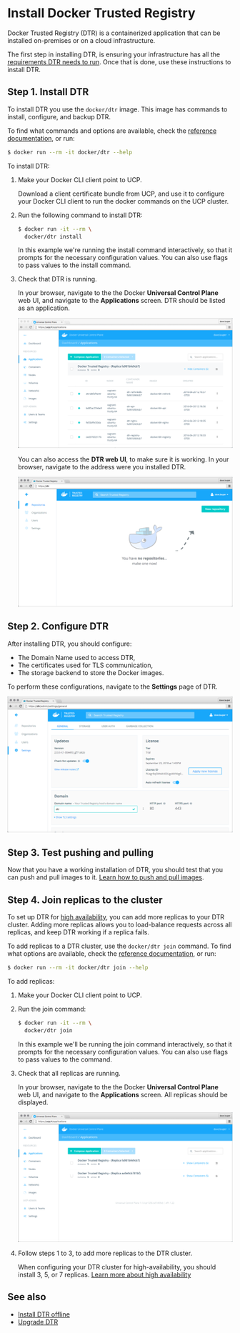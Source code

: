 <!--[metadata]>
+++
aliases = [ "/docker-trusted-registry/install/dtr-ami-byol-launch/",
            "/docker-trusted-registry/install/dtr-ami-bds-launch/",
            "/docker-trusted-registry/install/dtr-vhd-azure/"]
title = "Install Docker Trusted Registry"
description = "Learn how to install Docker Trusted Registry for production."
keywords = ["docker, dtr, registry, install"]
[menu.main]
parent="workw_dtr_install"
weight=20
+++
<![end-metadata]-->


# Install Docker Trusted Registry

Docker Trusted Registry (DTR) is a containerized application that can be
installed on-premises or on a cloud infrastructure.

The first step in installing DTR, is ensuring your
infrastructure has all the [requirements DTR needs to run](system-requirements).
Once that is done, use these instructions to install DTR.


## Step 1. Install DTR

To install DTR you use the `docker/dtr` image. This image has commands to
install, configure, and backup DTR.

To find what commands and options are available, check the
[reference documentation](../reference/install.md), or run:

```bash
$ docker run --rm -it docker/dtr --help
```

To install DTR:

1. Make your Docker CLI client point to UCP.

    Download a client certificate bundle from UCP, and use it to configure
    your Docker CLI client to run the docker commands on the UCP cluster.

2. Run the following command to install DTR:

    ```bash
    $ docker run -it --rm \
      docker/dtr install
    ```

    In this example we're running the install command interactively, so that it
    prompts for the necessary configuration values.
    You can also use flags to pass values to the install command.

3. Check that DTR is running.

    In your browser, navigate to the the Docker **Universal Control Plane**
    web UI, and navigate to the **Applications** screen. DTR should be listed
    as an application.

    ![](../images/install-dtr-1.png)

    You can also access the **DTR web UI**, to make sure it is working. In your
    browser, navigate to the address were you installed DTR.

    ![](../images/install-dtr-2.png)


## Step 2. Configure DTR

After installing DTR, you should configure:

  * The Domain Name used to access DTR,
  * The certificates used for TLS communication,
  * The storage backend to store the Docker images.

  To perform these configurations, navigate to the **Settings** page of DTR.

  ![](../images/install-dtr-3.png)

## Step 3. Test pushing and pulling

Now that you have a working installation of DTR, you should test that you can
push and pull images to it.
[Learn how to push and pull images](../repos-and-images/push-and-pull-images.md).

## Step 4. Join replicas to the cluster

To set up DTR for [high availability](../high-availability/high-availability.md),
you can add more replicas to your DTR cluster. Adding more replicas allows you
to load-balance requests across all replicas, and keep DTR working if a
replica fails.

To add replicas to a DTR cluster, use the `docker/dtr join` command. To find
what options are available, check the
[reference documentation](../reference/join.md), or run:

```bash
$ docker run --rm -it docker/dtr join --help
```

To add replicas:

1. Make your Docker CLI client point to UCP.

2. Run the join command:

    ```bash
    $ docker run -it --rm \
      docker/dtr join
    ```

    In this example we'll be running the join command interactively, so that it
    prompts for the necessary configuration values.
    You can also use flags to pass values to the command.

3. Check that all replicas are running.

    In your browser, navigate to the the Docker **Universal Control Plane**
    web UI, and navigate to the **Applications** screen. All replicas should
    be displayed.

    ![](../images/install-dtr-4.png)

4. Follow steps 1 to 3, to add more replicas to the DTR cluster.

    When configuring your DTR cluster for high-availability, you should install
    3, 5, or 7 replicas.
    [Learn more about high availability](../high-availability/high-availability.md)

## See also

* [Install DTR offline](install-dtr-offline.md)
* [Upgrade DTR](upgrade/upgrade-major.md)
